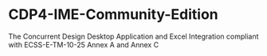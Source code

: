 # CDP4-IME-Community-Edition
The Concurrent Design Desktop Application and Excel Integration compliant with ECSS-E-TM-10-25 Annex A and Annex C 

